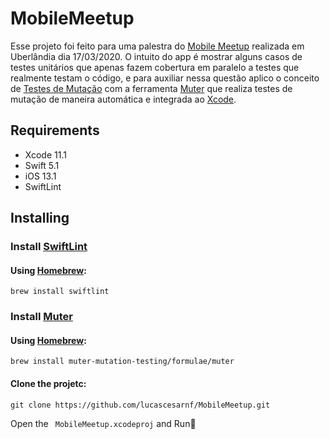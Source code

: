 # MobileMeetup


Esse projeto foi feito para uma palestra do [Mobile Meetup](https://www.meetup.com/pt-BR/Mobile-Meetup-Uberlandia/) realizada em Uberlândia dia 17/03/2020. O intuito do app é mostrar alguns casos de testes unitários que apenas fazem cobertura em paralelo a testes que realmente testam o código, e para auxiliar nessa questão aplico o conceito de [Testes de Mutação](https://en.wikipedia.org/wiki/Mutation_testing) com a ferramenta [Muter](https://github.com/muter-mutation-testing/muter) que realiza testes de mutação de maneira automática e integrada ao [Xcode](https://developer.apple.com/xcode/ide/).

## Requirements

* Xcode 11.1
* Swift 5.1
* iOS 13.1
* SwiftLint

## Installing

### Install [SwiftLint](https://github.com/realm/SwiftLint)
#### Using [Homebrew](http://brew.sh/):

```
brew install swiftlint
```

### Install [Muter](https://github.com/muter-mutation-testing/muter)
#### Using [Homebrew](http://brew.sh/):

```
brew install muter-mutation-testing/formulae/muter
```

#### Clone the projetc:

```
git clone https://github.com/lucascesarnf/MobileMeetup.git
```

Open the ` MobileMeetup.xcodeproj` and Run🏃

